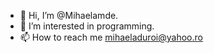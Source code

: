 - 👋 Hi, I’m @Mihaelamde.
- 👀 I’m interested in programming.
- 📫 How to reach me mihaeladuroi@yahoo.ro

<!---
Mihaelamde/Mihaelamde is a ✨ special ✨ repository because its `README.md` (this file) appears on your GitHub profile.
You can click the Preview link to take a look at your changes.
--->
